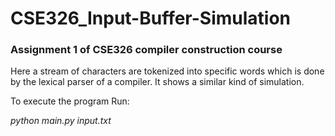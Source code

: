 # CSE326_Input-Buffer-Simulation
<h3> Assignment 1 of CSE326 compiler construction course</h3> <p> Here a stream of characters are tokenized into specific words which is done by the lexical parser of a compiler. It shows a similar kind of simulation.</p>
<p> To execute the program Run: </p>
<em> python main.py input.txt </em>